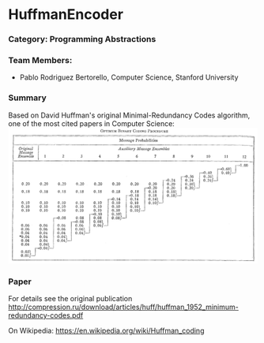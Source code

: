 # HuffmanEncoder

### Category: Programming Abstractions
### Team Members: 
- Pablo Rodriguez Bertorello, Computer Science, Stanford University 

### Summary
Based on David Huffman's original Minimal-Redundancy Codes algorithm, one of the most cited papers in Computer Science:
![picture](img/huffman-encoder-summary.png)

### Paper
For details see the original publication http://compression.ru/download/articles/huff/huffman_1952_minimum-redundancy-codes.pdf

On Wikipedia: https://en.wikipedia.org/wiki/Huffman_coding